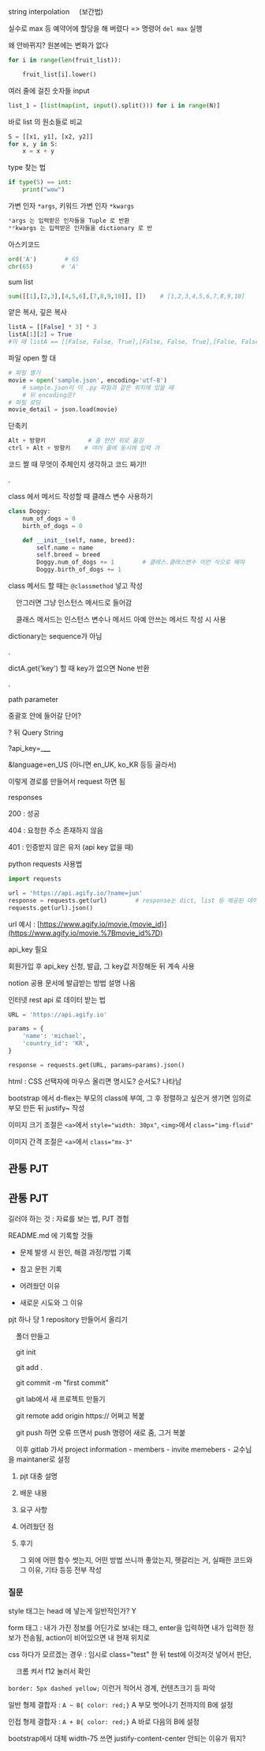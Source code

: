 string interpolation     (보간법)

실수로 max 등 예약어에 할당을 해 버렸다  => 명령어 `del max` 실행

왜 안바뀌지? 원본에는 변화가 없다

```python
for i in range(len(fruit_list)):

    fruit_list[i].lower()
```

여러 줄에 걸친 숫자들 input

```python
list_1 = [list(map(int, input().split())) for i in range(N)]
```

바로 list 의 원소들로 비교

```python
S = [[x1, y1], [x2, y2]]
for x, y in S:
    x = x + y
```

type 찾는 법

```python
if type(5) == int:
    print("wow")
```

가변 인자 `*args`, 키워드 가변 인자 `*kwargs`

```python
*args 는 입력받은 인자들을 Tuple 로 반환
**kwargs 는 입력받은 인자들을 dictionary 로 반
```

아스키코드

```python
ord('A')        # 65
chr(65)        # 'A'
```

sum list

```python
sum([[1],[2,3],[4,5,6],[7,8,9,10]], [])    # [1,2,3,4,5,6,7,8,9,10]
```

얕은 복사, 깊은 복사

```python
listA = [[False] * 3] * 3
listA[1][2] = True
#이 때 listA == [[False, False, True],[False, False, True],[False, False, True]]
```

파일 open 할 대

```python
# 파일 열기
movie = open('sample.json', encoding='utf-8')
    # sample.json이 이 .py 파일과 같은 위치에 있을 때
    # 뒤 encoding은?
# 파일 로딩
movie_detail = json.load(movie)
```

단축키

```python
Alt + 방향키            # 줄 한칸 위로 옮김
ctrl + Alt + 방향키    # 여러 줄에 동시에 입력 가
```

코드 짤 때 무엇이 주체인지 생각하고 코드 짜기!!

.

class 에서 메서드 작성할 때 클래스 변수 사용하기

```python
class Doggy:
    num_of_dogs = 0
    birth_of_dogs = 0

    def __init__(self, name, breed):
        self.name = name
        self.breed = breed
        Doggy.num_of_dogs += 1        # 클래스.클래스변수 이런 식으로 해야
        Doggy.birth_of_dogs += 1
```

class 메서드 할 때는 `@classmethod` 넣고 작성

    안그러면 그냥 인스턴스 메서드로 들어감

    클래스 메서드는 인스턴스 변수나 메서드 아예 안쓰는 메서드 작성 시 사용

dictionary는 sequence가 아님

.

dictA.get('key') 할 때 key가 없으면 None 반환

.

path parameter

중괄호 안에 들어갈 단어?

? 뒤 Query String

?api_key=_****__****

&language=en_US (아니면 en_UK, ko_KR 등등 골라서)

이렇게 경로를 만들어서 request 하면 됨

responses

200 : 성공

404 : 요청한 주소 존재하지 않음

401 : 인증받지 않은 유저 (api key 없을 때)

python requests 사용법

```python
import requests

url = 'https://api.agify.io/?name=jun'
response = requests.get(url)        # response는 dict, list 등 제공된 데이터 형태
requests.get(url).json()
```

url 예시 : [https://www.agify.io/movie.{movie_id}](https://www.agify.io/movie.%7Bmovie_id%7D)

api_key 필요

회원가입 후 api_key 신청, 발급, 그 key값 저장해둔 뒤 계속 사용

notion 공용 문서에 발급받는 방법 설명 나옴

인터넷 rest api 로 데이터 받는 법

```python
URL = 'https://api.agify.io'

params = {
    'name': 'michael',
    'country_id': 'KR',
}

response = requests.get(URL, params=params).json()
```

html : CSS 선택자에 마우스 올리면 명시도? 순서도? 나타남

bootstrap 에서 d-flex는 부모의 class에 부여, 그 후 정렬하고 싶은거 생기면 임의로 부모 만든 뒤 justify~ 작성

이미지 크기 조절은 `<a>`에서 `style="width: 30px"`, `<img>`에서 `class="img-fluid"`

이미지 간격 조절은 `<a>`에서 `class="mx-3"`

## 관통 PJT

## 관통 PJT

길러야 하는 것 : 자료를 보는 법, PJT 경험

README.md 에 기록할 것들

- 문제 발생 시 원인, 해결 과정/방법 기록

- 참고 문헌 기록

- 어려웠던 이유

- 새로운 시도와 그 이유 

pjt 하나 당 1 repository 만들어서 올리기

    폴더 만들고

    git init

    git add .

    git commit -m "first commit"

    git lab에서 새 프로젝트 만들기

    git remote add origin https:// 어쩌고 복붙

    git push 하면 오류 뜨면서 push 명령어 새로 줌, 그거 복붙

    이후 gitlab 가서 project information - members - invite memebers - 교수님을 maintaner로 설정

1. pjt 대충 설명 

2. 배운 내용

3. 요구 사항

4. 어려웠던 점

5. 후기
   
   그 외에 어떤 함수 썻는지, 어떤 방법 쓰니까 좋았는지, 헷갈리는 거, 실패한 코드와 그 이유, 기타 등등 전부 작성

### 질문

style 태그는 head 에 넣는게 일반적인가? Y

form 태그 : 내가 가진 정보를 어딘가로 보내는 태그, enter을 입력하면 내가 입력한 정보가 전송됨, action이 비어있으면 내 현재 위치로 

css 하다가 모르겠는 경우 : 임시로 class="test" 한 뒤 test에 이것저것 넣어서 판단,

    크롬 켜서 f12 눌러서 확인

`border: 5px dashed yellow;` 이런거 적어서 경계, 컨텐츠크기 등 파악

일반 형제 결합자 : `A ~ B{ color: red;}` A 부모 벗어나기 전까지의 B에 설정

인접 형제 결합자 : `A + B{ color: red;}` A 바로 다음의 B에 설정

bootstrap에서 대체 width-75 쓰면 justify-content-center 안되는 이유가 뭐지?
